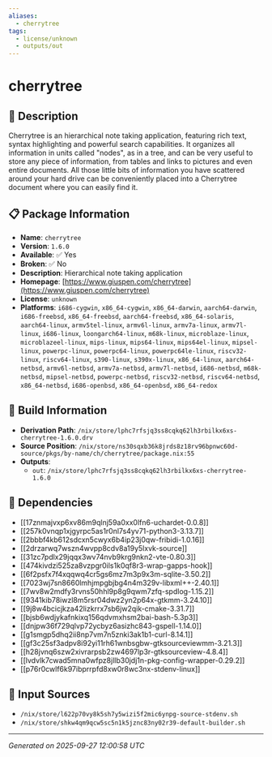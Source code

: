 ```yaml
---
aliases:
  - cherrytree
tags:
  - license/unknown
  - outputs/out
---
```


# cherrytree

## 📝 Description

Cherrytree is an hierarchical note taking application, featuring rich
text, syntax highlighting and powerful search capabilities. It organizes
all information in units called "nodes", as in a tree, and can be very
useful to store any piece of information, from tables and links to
pictures and even entire documents. All those little bits of information
you have scattered around your hard drive can be conveniently placed into
a Cherrytree document where you can easily find it.


## 📋 Package Information

- **Name**: `cherrytree`
- **Version**: `1.6.0`
- **Available**: ✅ Yes
- **Broken**: ✅ No
- **Description**: Hierarchical note taking application
- **Homepage**: [https://www.giuspen.com/cherrytree](https://www.giuspen.com/cherrytree)
- **License**: `unknown`
- **Platforms**: `i686-cygwin`, `x86_64-cygwin`, `x86_64-darwin`, `aarch64-darwin`, `i686-freebsd`, `x86_64-freebsd`, `aarch64-freebsd`, `x86_64-solaris`, `aarch64-linux`, `armv5tel-linux`, `armv6l-linux`, `armv7a-linux`, `armv7l-linux`, `i686-linux`, `loongarch64-linux`, `m68k-linux`, `microblaze-linux`, `microblazeel-linux`, `mips-linux`, `mips64-linux`, `mips64el-linux`, `mipsel-linux`, `powerpc-linux`, `powerpc64-linux`, `powerpc64le-linux`, `riscv32-linux`, `riscv64-linux`, `s390-linux`, `s390x-linux`, `x86_64-linux`, `aarch64-netbsd`, `armv6l-netbsd`, `armv7a-netbsd`, `armv7l-netbsd`, `i686-netbsd`, `m68k-netbsd`, `mipsel-netbsd`, `powerpc-netbsd`, `riscv32-netbsd`, `riscv64-netbsd`, `x86_64-netbsd`, `i686-openbsd`, `x86_64-openbsd`, `x86_64-redox`

## 🔧 Build Information

- **Derivation Path**: `/nix/store/lphc7rfsjq3ss8cqkq62lh3rbilkx6xs-cherrytree-1.6.0.drv`
- **Source Position**: `/nix/store/ns30sqxb36k8jrds8z18rv96bpnwc60d-source/pkgs/by-name/ch/cherrytree/package.nix:55`
- **Outputs**:
  - `out`:  `/nix/store/lphc7rfsjq3ss8cqkq62lh3rbilkx6xs-cherrytree-1.6.0`

## 🔗 Dependencies

- [[17znmajvxp6xv86m9qlnj59a0xx0lfn6-uchardet-0.0.8]]
- [[257k0vnqp1xjgyrpc5as1r0nl7s4yv71-python3-3.13.7]]
- [[2bbbf4kb612sdcxn5cwyx6b4ip23j0qw-fribidi-1.0.16]]
- [[2drzarwq7wszn4wvpp8cdv8a19y5lxvk-source]]
- [[31zc7pdlx29jqqx3wv74nvb9krg9nkn2-vte-0.80.3]]
- [[474kivdzi525za8vzpgr0ils1k0qf8r3-wrap-gapps-hook]]
- [[6f2psfx7f4xqqwq4cr5gs6mz7m3p9x3m-sqlite-3.50.2]]
- [[7023wj7sn8660lmhjmpgbjbg4n4m329v-libxml++-2.40.1]]
- [[7wv8w2mdfy3rvns50hhl9p8g9qwm7zfq-spdlog-1.15.2]]
- [[9341kib78iwzl8m5rsr04dwz2yn2p64x-gtkmm-3.24.10]]
- [[9j8w4bcicjkza42lizkrrx7sb6jw2qik-cmake-3.31.7]]
- [[bjsb6wdjykafnkixq156qdvmxhsm2bai-bash-5.3p3]]
- [[dnjpw36f729qlvp72ycbyz6asizhc843-gspell-1.14.0]]
- [[g1smgp5dhq2ii8np7vm7n5znki3ak1b1-curl-8.14.1]]
- [[gf3c25sf3adpv8i92yi11rh61wnbsgbw-gtksourceviewmm-3.21.3]]
- [[h28jvnq6szw2xivrarpsb2zw4697lp3r-gtksourceview-4.8.4]]
- [[lvdvlk7cwad5mna0wfpz8jllb30jdj1n-pkg-config-wrapper-0.29.2]]
- [[p76r0cwlf6k97ibprrpfd8xw0r8wc3nx-stdenv-linux]]

## 📁 Input Sources

- `/nix/store/l622p70vy8k5sh7y5wizi5f2mic6ynpg-source-stdenv.sh`
- `/nix/store/shkw4qm9qcw5sc5n1k5jznc83ny02r39-default-builder.sh`

---
*Generated on 2025-09-27 12:00:58 UTC*
